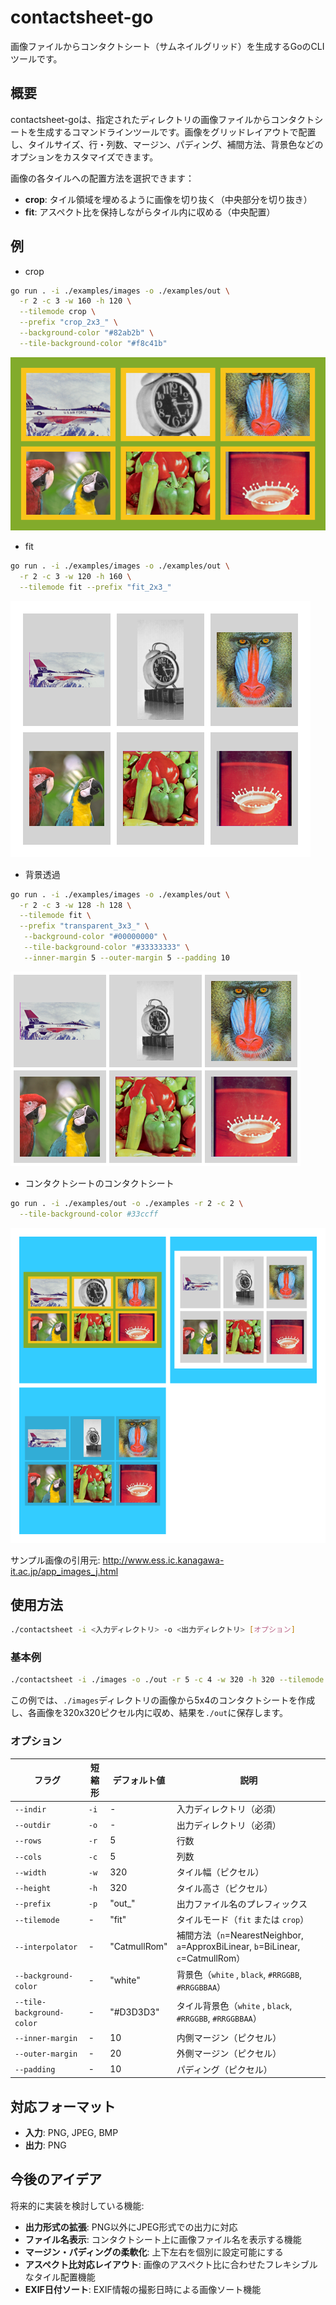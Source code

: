 # contactsheet-go

画像ファイルからコンタクトシート（サムネイルグリッド）を生成するGoのCLIツールです。

## 概要

contactsheet-goは、指定されたディレクトリの画像ファイルからコンタクトシートを生成するコマンドラインツールです。画像をグリッドレイアウトで配置し、タイルサイズ、行・列数、マージン、パディング、補間方法、背景色などのオプションをカスタマイズできます。

画像の各タイルへの配置方法を選択できます：

- **crop**: タイル領域を埋めるように画像を切り抜く（中央部分を切り抜き）
- **fit**: アスペクト比を保持しながらタイル内に収める（中央配置）

## 例

- crop

```bash
go run . -i ./examples/images -o ./examples/out \
  -r 2 -c 3 -w 160 -h 120 \
  --tilemode crop \
  --prefix "crop_2x3_" \
  --background-color "#82ab2b" \
  --tile-background-color "#f8c41b"
```

![Sample Image 1](examples/out/crop_2x3_1.png)

- fit

```bash
go run . -i ./examples/images -o ./examples/out \
  -r 2 -c 3 -w 120 -h 160 \
  --tilemode fit --prefix "fit_2x3_"
```

![Sample Image 2](examples/out/fit_2x3_1.png)

- 背景透過

```bash
go run . -i ./examples/images -o ./examples/out \
  -r 2 -c 3 -w 128 -h 128 \
  --tilemode fit \
  --prefix "transparent_3x3_" \
   --background-color "#00000000" \
   --tile-background-color "#33333333" \
   --inner-margin 5 --outer-margin 5 --padding 10
```

![Sample Image 3](examples/out/transparent_3x3_1.png)

- コンタクトシートのコンタクトシート

```bash
go run . -i ./examples/out -o ./examples -r 2 -c 2 \
  --tile-background-color #33ccff
```

![Sample Image 4](examples/out_1.png)


サンプル画像の引用元: http://www.ess.ic.kanagawa-it.ac.jp/app_images_j.html

## 使用方法

```bash
./contactsheet -i <入力ディレクトリ> -o <出力ディレクトリ> [オプション]
```

### 基本例

```bash
./contactsheet -i ./images -o ./out -r 5 -c 4 -w 320 -h 320 --tilemode fit
```

この例では、`./images`ディレクトリの画像から5x4のコンタクトシートを作成し、各画像を320x320ピクセル内に収め、結果を`./out`に保存します。

### オプション

| フラグ | 短縮形 | デフォルト値 | 説明 |
|--------|--------|-------------|------|
| `--indir` | `-i` | - | 入力ディレクトリ（必須） |
| `--outdir` | `-o` | - | 出力ディレクトリ（必須） |
| `--rows` | `-r` | 5 | 行数 |
| `--cols` | `-c` | 5 | 列数 |
| `--width` | `-w` | 320 | タイル幅（ピクセル） |
| `--height` | `-h` | 320 | タイル高さ（ピクセル） |
| `--prefix` | `-p` | "out_" | 出力ファイル名のプレフィックス |
| `--tilemode` | - | "fit" | タイルモード（`fit` または `crop`） |
| `--interpolator` | - | "CatmullRom" | 補間方法（`n`=NearestNeighbor, `a`=ApproxBiLinear, `b`=BiLinear, `c`=CatmullRom） |
| `--background-color` | - | "white" | 背景色（`white` , `black`, `#RRGGBB`, `#RRGGBBAA`） |
| `--tile-background-color` | - | "#D3D3D3" | タイル背景色（`white` , `black`, `#RRGGBB`, `#RRGGBBAA`） |
| `--inner-margin` | - | 10 | 内側マージン（ピクセル） |
| `--outer-margin` | - | 20 | 外側マージン（ピクセル） |
| `--padding` | - | 10 | パディング（ピクセル） |

## 対応フォーマット

- **入力**: PNG, JPEG, BMP
- **出力**: PNG

## 今後のアイデア

将来的に実装を検討している機能:

- **出力形式の拡張**: PNG以外にJPEG形式での出力に対応
- **ファイル名表示**: コンタクトシート上に画像ファイル名を表示する機能
- **マージン・パディングの柔軟化**: 上下左右を個別に設定可能にする
- **アスペクト比対応レイアウト**: 画像のアスペクト比に合わせたフレキシブルなタイル配置機能
- **EXIF日付ソート**: EXIF情報の撮影日時による画像ソート機能
